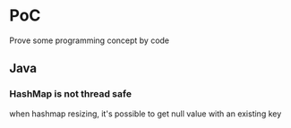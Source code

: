 # PoC
Prove some programming concept by code

## Java
### HashMap is not thread safe
when hashmap resizing, it's possible to get null value with an existing key
